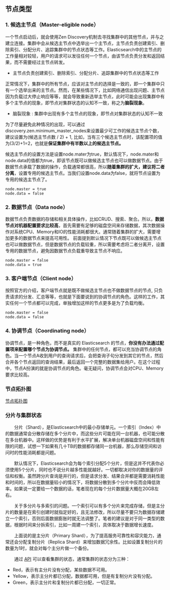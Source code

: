 ## 节点类型

### 1. 候选主节点（Master-eligible node）

一个节点启动后，就会使用Zen Discovery机制去寻找集群中的其他节点，并与之建立连接。集群中会从候选主节点中选举出一个主节点，主节点负责创建索引、删除索引、分配分片、追踪集群中的节点状态等工作。Elasticsearch中的主节点的工作量相对较轻，用户的请求可以发往任何一个节点，由该节点负责分发和返回结果，而不需要经过主节点转发。 

- 主节点负责创建索引、删除索引、分配分片、追踪集群中的节点状态等工作

正常情况下，集群中的所有节点，应该对主节点的选择是一致的，即一个集群中只有一个选举出来的主节点。然而，在某些情况下，比如网络通信出现问题、主节点因为负载过大停止响应等等，就会导致重新选举主节点，此时可能会出现集群中有多个主节点的现象，即节点对集群状态的认知不一致，称之为**脑裂现象**。

- 脑裂现象 : 集群中出现有多个主节点的现象，即节点对集群状态的认知不一致

为了尽量避免此种情况的出现，可以通过discovery.zen.minimum_master_nodes来设置最少可工作的候选主节点个数，建议设置为(候选主节点数 / 2) + 1, 比如，当有三个候选主节点时，该配置项的值为(3/2)+1=2，也就是**保证集群中有半数以上的候选主节点。** 

候选主节点的设置方法是设置node.mater为true，默认情况下，node.mater和node.data的值都为true，即该节点既可以做候选主节点也可以做数据节点。由于数据节点承载了数据的操作，负载通常都很高，所以**随着集群的扩大，建议将二者分离**，设置专用的候选主节点。当我们设置node.data为false，就将节点设置为专用的候选主节点了。

```
node.master = true
node.data = false

```

###  2. 数据节点（Data node）

数据节点负责数据的存储和相关具体操作，比如CRUD、搜索、聚合。所以，**数据节点对机器配置要求比较高**，首先需要有足够的磁盘空间来存储数据，其次数据操作对系统CPU、Memory和IO的性能消耗都很大。通常随着集群的扩大，需要增加更多的数据节点来提高可用性。 
前面提到默认情况下节点既可以做候选主节点也可以做数据节点，但是数据节点的负载较重，所以需要考虑将二者分离开，设置专用的数据节点，避免因数据节点负载重导致主节点不响应。

```
node.master = false
node.data = true

```

### 3. 客户端节点（Client node）

按照官方的介绍，客户端节点就是既不做候选主节点也不做数据节点的节点, 只负责请求的分发、汇总等等，也就是下面要说到的协调节点的角色。这样的工作，其实任何一个节点都可以完成，单独增加这样的节点更多是为了负载均衡。
  
```
node.master = false
node.data = false

```

### 4. 协调节点（Coordinating node）

协调节点，是一种角色，而不是真实的 Elasticsearch 的节点，**你没有办法通过配置项来配置哪个节点为协调节点。** 集群中的任何节点，都可以充当协调节点的角色。当一个节点A收到用户的查询请求后，会把查询子句分发到其它的节点，然后合并各个节点返回的查询结果，最后返回一个完整的数据集给用户。在这个过程中，节点A扮演的就是协调节点的角色。毫无疑问，协调节点会对CPU、Memory要求比较高。

### 节点拓扑图

[节点拓扑图](https://github.com/yueyuanyang/knowledge/blob/master/elasticsearch/img/121.jpg)

### 分片与集群状态

  分片（Shard），是Elasticsearch中的最小存储单元。一个索引（Index）中的数据通常会分散存储在多个分片中，而这些分片可能在同一台机器，也可能分散在多台机器中。这样做的优势是有利于水平扩展，解决单台机器磁盘空间和性能有限的问题，试想一下如果有几十TB的数据都存储同一台机器，那么存储空间和访问时的性能消耗都是问题。 
  
  默认情况下，Elasticsearch会为每个索引分配5个分片，但是这并不代表你必须使用5个分片，同时也不说分片越多性能就越好。一切都取决对你的数据量的评估和权衡。虽然跨分片查询是并行的，但是请求分发、结果合并都是需要消耗性能和时间的，所以在数据量较小的情况下，将数据分散到多个分片中反而会降低效率。如果说一定要给一个数据的话，笔者现在的每个分片数据量大概在20GB左右。 
  
  关于多分片与多索引的问题。一个索引可以有多个分片来完成存储，但是主分片的数量是在索引创建时就指定好的，且无法修改，所以尽量不要只为数据存储建立一个索引，否则后面数据膨胀时就无法调整了。笔者的建议是对于同一类型的数据，根据时间来分拆索引，比如一周建一个索引，具体取决于数据增长速度。 
  
  上面说的是主分片（Primary Shard），为了提高服务可靠性和容灾能力，通常还会分配复制分片（Replica Shard）来增加数据冗余性。比如设置复制分片的数量为1时，就会对每个主分片做一个备份。 
  
  通过 [API](http://localhost:9200/_cluster/health?pretty) 可以查看集群的状态，通常集群的状态分为三种：

- Red，表示有主分片没有分配，某些数据不可用。
- Yellow，表示主分片都已分配，数据都可用，但是有复制分片没有分配。
- Green，表示主分片和复制分片都已分配，一切正常。
